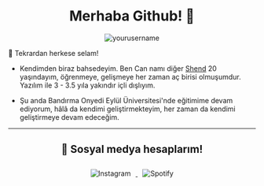 <h1 align="center">Merhaba Github! 👋</h1>

<p align="center">
  <img src="https://komarev.com/ghpvc/?username=yourusername&label=Ziyaretçi%20Sayısı&color=0e75b6&style=flat" alt="yourusername" />
</p>

🎉 Tekrardan herkese selam!

- Kendimden biraz bahsedeyim. Ben Can namı diğer [Shend](https://github.com/shendjs) 20 yaşındayım, öğrenmeye, gelişmeye her zaman aç birisi olmuşumdur. Yazılım ile 3 - 3.5 yıla yakındır içli dışlıyım.

- Şu anda Bandırma Onyedi Eylül Üniversitesi'nde eğitimime devam ediyorum, hâlâ da kendimi geliştirmekteyim, her zaman da kendimi geliştirmeye devam edeceğim.

---

<h2 align="center">🌟 Sosyal medya hesaplarım!</h2>
<p align="center">
  <a href="https://instagram.com/shendjs" target="blank">
    <img src="https://img.icons8.com/fluent/48/000000/instagram-new.png" alt="Instagram" style="margin: 10px; display:inline-block;"/>
  </a>
  <a href="https://open.spotify.com/user/njz9ky3zieofo3id8fivwcqvd" target="blank">
    <img src="https://img.icons8.com/fluent/48/000000/spotify.png" alt="Spotify" style="margin: 10px; display:inline-block;"/>
  </a>
</p>
